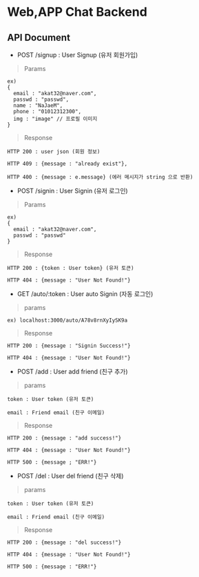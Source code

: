 # Web,APP Chat Backend


## API Document

* POST /signup : User Signup (유저 회원가입)

> Params

    ex)
    {
      email : "akat32@naver.com",
      passwd : "passwd",
      name : "NaJaeM",
      phone : "01012312300",
      img : "image" // 프로필 이미지
    }

> Response

    HTTP 200 : user json (회원 정보)

    HTTP 409 : {message : "already exist"},

    HTTP 400 : {message : e.message} (에러 메시지가 string 으로 반환)

* POST /signin : User Signin (유저 로그인)

> Params

    ex)
    {
      email : "akat32@naver.com",
      passwd : "passwd"
    }
> Response

    HTTP 200 : {token : User token} (유저 토큰)

    HTTP 404 : {message : "User Not Found!"}

* GET /auto/:token : User auto Signin (자동 로그인)

> params

    ex) localhost:3000/auto/A78v8rnXyIySK9a

> Response

    HTTP 200 : {message : "Signin Success!"}

    HTTP 404 : {message : "User Not Found!"}

* POST /add : User add friend (친구 추가)

> params

    token : User token (유저 토큰)

    email : Friend email (친구 이메일)

> Response

    HTTP 200 : {message : "add success!"}

    HTTP 404 : {message : "User Not Found!"}

    HTTP 500 : {message ; "ERR!"}

* POST /del : User del friend (친구 삭제)

> params

    token : User token (유저 토큰)

    email : Friend email (친구 이메일)

> Response

    HTTP 200 : {message : "del success!"}

    HTTP 404 : {message : "User Not Found!"}

    HTTP 500 : {message : "ERR!"}
